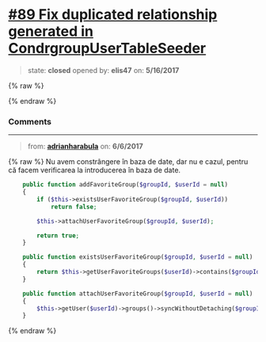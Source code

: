 # [\#89 Fix duplicated relationship generated in CondrgroupUserTableSeeder](https://github.com/adrianharabula/condr/issues/89)

> state: **closed** opened by: **elis47** on: **5/16/2017**

{% raw %}

{% endraw %}


### Comments

---
> from: [**adrianharabula**](https://github.com/adrianharabula/condr/issues/89#issuecomment-306457259) on: **6/6/2017**

{% raw %}
Nu avem constrângere în baza de date, dar nu e cazul, pentru că facem verificarea la introducerea în baza de date.

```php
    public function addFavoriteGroup($groupId, $userId = null)
    {
        if ($this->existsUserFavoriteGroup($groupId, $userId))
            return false;

        $this->attachUserFavoriteGroup($groupId, $userId);

        return true;
    }

    public function existsUserFavoriteGroup($groupId, $userId = null)
    {
        return $this->getUserFavoriteGroups($userId)->contains($groupId);
    }

    public function attachUserFavoriteGroup($groupId, $userId = null)
    {
        $this->getUser($userId)->groups()->syncWithoutDetaching($groupId);
    }
```
{% endraw %}

